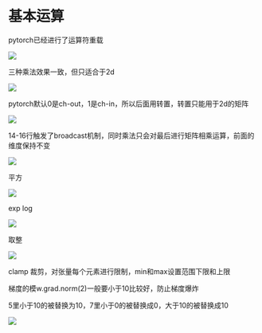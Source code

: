 # 基本运算

pytorch已经进行了运算符重载

![](image/image_Seb-fjYOsX.png)

三种乘法效果一致，但只适合于2d

![](image/image_VXME-gODW5.png)

pytorch默认0是ch-out，1是ch-in，所以后面用转置，转置只能用于2d的矩阵

![](image/image_FB-4kMlwDb.png)

14-16行触发了broadcast机制，同时乘法只会对最后进行矩阵相乘运算，前面的维度保持不变

![](image/image_ygf8S39dD-.png)

平方

![](image/image_nx6XEtYO8A.png)

exp log

![](image/image_r5X2s3g1ui.png)

取整

![](image/image_skmDLUa9oJ.png)

clamp 裁剪，对张量每个元素进行限制，min和max设置范围下限和上限

梯度的模w\.grad.norm(2)一般要小于10比较好，防止梯度爆炸

5里小于10的被替换为10，7里小于0的被替换成0，大于10的被替换成10

![](image/image_cg2Zu0SEPd.png)

